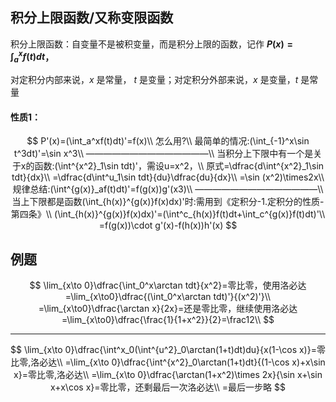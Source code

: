 ## 积分上限函数/又称变限函数

积分上限函数：自变量不是被积变量，而是积分上限的函数，记作 **$P(x)=\int_a^xf(t)dt$，**

对定积分内部来说，$x$ 是常量， $t$ 是变量；对定积分外部来说，$x$ 是变量，$t$ 是常量

#### 性质1：

$$
P'(x)=(\int_a^xf(t)dt)'=f(x)\\
怎么用?\\
最简单的情况:(\int_{-1}^x\sin t^3dt)'=\sin x^3\\
——————————————\\
当积分上下限中有一个是关于x的函数:(\int^{x^2}_1\sin tdt)'，需设u=x^2，\\
原式=\dfrac{d\int^{x^2}_1\sin tdt}{dx}\\
=\dfrac{d\int^u_1\sin tdt}{du}\dfrac{du}{dx}\\
=\sin (x^2)\times2x\\
规律总结:(\int^{g(x)}_af(t)dt)'=f(g(x))g'(x3)\\
——————————————\\
当上下限都是函数(\int_{h(x)}^{g(x)}f(x)dx)'时:需用到《定积分-1.定积分的性质-第四条》\\
(\int_{h(x)}^{g(x)}f(x)dx)'=(\int^c_{h(x)}f(t)dt+\int_c^{g(x)}f(t)dt)'\\
=f(g(x))\cdot g'(x)-f(h(x))h'(x)
$$





## 例题

$$
\lim_{x\to 0}\dfrac{\int_0^x\arctan tdt}{x^2}=零比零，使用洛必达=\lim_{x\to0}\dfrac{(\int_0^x\arctan tdt)'}{(x^2)'}\\
=\lim_{x\to0}\dfrac{\arctan x}{2x}=还是零比零，继续使用洛必达=\lim_{x\to0}\dfrac{\frac{1}{1+x^2}}{2}=\frac12\\
$$

------

$$
\lim_{x\to 0}\dfrac{\int^x_0(\int^{u^2}_0\arctan(1+t)dt)du}{x(1-\cos x)}=零比零,洛必达\\
=\lim_{x\to 0}\dfrac{\int^{x^2}_0\arctan(1+t)dt}{(1-\cos x)+x\sin x}=零比零,洛必达\\
=\lim_{x\to 0}\dfrac{\arctan(1+x^2)\times 2x}{\sin x+\sin x+x\cos x}=零比零，还剩最后一次洛必达\\
=最后一步略
$$



